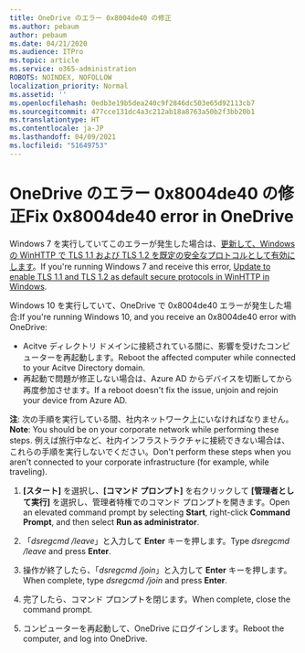 ```yaml
---
title: OneDrive のエラー 0x8004de40 の修正
ms.author: pebaum
author: pebaum
ms.date: 04/21/2020
ms.audience: ITPro
ms.topic: article
ms.service: o365-administration
ROBOTS: NOINDEX, NOFOLLOW
localization_priority: Normal
ms.assetid: ''
ms.openlocfilehash: 0edb3e19b5dea240c9f2846dc503e65d92113cb7
ms.sourcegitcommit: 477cce131dc4a3c212ab18a8763a50b2f3bb20b1
ms.translationtype: HT
ms.contentlocale: ja-JP
ms.lasthandoff: 04/09/2021
ms.locfileid: "51649753"
---
```

# <a name="fix-0x8004de40-error-in-onedrive"></a><span data-ttu-id="6052b-102">OneDrive のエラー 0x8004de40 の修正</span><span class="sxs-lookup"><span data-stu-id="6052b-102">Fix 0x8004de40 error in OneDrive</span></span>

<span data-ttu-id="6052b-103">Windows 7 を実行していてこのエラーが発生した場合は、[更新して、Windows の WinHTTP で TLS 1.1 および TLS 1.2 を既定の安全なプロトコルとして有効にします](https://support.microsoft.com/topic/update-to-enable-tls-1-1-and-tls-1-2-as-default-secure-protocols-in-winhttp-in-windows-c4bd73d2-31d7-761e-0178-11268bb10392)。</span><span class="sxs-lookup"><span data-stu-id="6052b-103">If you're running Windows 7 and receive this error, [Update to enable TLS 1.1 and TLS 1.2 as default secure protocols in WinHTTP in Windows](https://support.microsoft.com/topic/update-to-enable-tls-1-1-and-tls-1-2-as-default-secure-protocols-in-winhttp-in-windows-c4bd73d2-31d7-761e-0178-11268bb10392).</span></span>

<span data-ttu-id="6052b-104">Windows 10 を実行していて、OneDrive で 0x8004de40 エラーが発生した場合:</span><span class="sxs-lookup"><span data-stu-id="6052b-104">If you're running Windows 10, and you receive an 0x8004de40 error with OneDrive:</span></span>

- <span data-ttu-id="6052b-105">Acitve ディレクトリ ドメインに接続されている間に、影響を受けたコンピューターを再起動します。</span><span class="sxs-lookup"><span data-stu-id="6052b-105">Reboot the affected computer while connected to your Acitve Directory domain.</span></span>
- <span data-ttu-id="6052b-106">再起動で問題が修正しない場合は、Azure AD からデバイスを切断してから再度参加させます。</span><span class="sxs-lookup"><span data-stu-id="6052b-106">If a reboot doesn't fix the issue, unjoin and rejoin your device from Azure AD.</span></span> 

<span data-ttu-id="6052b-107">**注**: 次の手順を実行している間、社内ネットワーク上にいなければなりません。</span><span class="sxs-lookup"><span data-stu-id="6052b-107">**Note**: You should be on your corporate network while performing these steps.</span></span> <span data-ttu-id="6052b-108">例えば旅行中など、社内インフラストラクチャに接続できない場合は、これらの手順を実行しないでください。</span><span class="sxs-lookup"><span data-stu-id="6052b-108">Don't perform these steps when you aren't connected to your corporate infrastructure (for example, while traveling).</span></span> 

1. <span data-ttu-id="6052b-109">**[スタート]** を選択し、**[コマンド プロンプト]** を右クリックして **[管理者として実行]** を選択し、管理者特権でのコマンド プロンプトを開きます。</span><span class="sxs-lookup"><span data-stu-id="6052b-109">Open an elevated command prompt by selecting **Start**, right-click **Command Prompt**, and then select **Run as administrator**.</span></span>

1. <span data-ttu-id="6052b-110">「*dsregcmd /leave*」と入力して **Enter** キーを押します。</span><span class="sxs-lookup"><span data-stu-id="6052b-110">Type *dsregcmd /leave* and press **Enter**.</span></span>

1. <span data-ttu-id="6052b-111">操作が終了したら、「*dsregcmd /join*」と入力して **Enter** キーを押します。</span><span class="sxs-lookup"><span data-stu-id="6052b-111">When complete, type *dsregcmd /join* and press **Enter**.</span></span>

1. <span data-ttu-id="6052b-112">完了したら、コマンド プロンプトを閉じます。</span><span class="sxs-lookup"><span data-stu-id="6052b-112">When complete, close the command prompt.</span></span>

1. <span data-ttu-id="6052b-113">コンピューターを再起動して、OneDrive にログインします。</span><span class="sxs-lookup"><span data-stu-id="6052b-113">Reboot the computer, and log into OneDrive.</span></span>